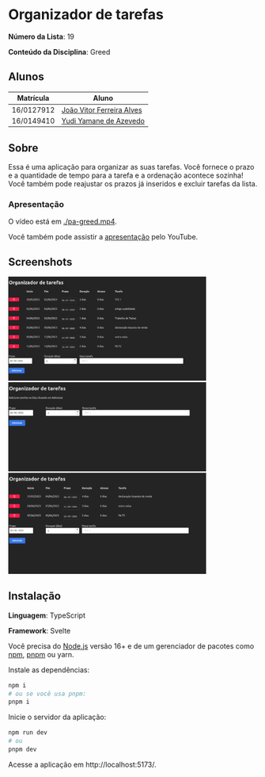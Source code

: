 # Organizador de tarefas

**Número da Lista**: 19

**Conteúdo da Disciplina**: Greed

## Alunos
| Matrícula  | Aluno                                                       |
| ---------- | ----------------------------------------------------------- |
| 16/0127912 | [João Vitor Ferreira Alves](https://github.com/vitorAlves7) |
| 16/0149410 | [Yudi Yamane de Azevedo](https://github.com/yudi-azvd)      |


## Sobre 
Essa é uma aplicação para organizar as suas tarefas. Você fornece o prazo e 
a quantidade de tempo para a tarefa e a ordenação acontece sozinha! Você
também pode reajustar os prazos já inseridos e excluir tarefas da lista.

### Apresentação

O vídeo está em [./pa-greed.mp4](pa-greed.mp4).

Você também pode assistir a [apresentação](https://youtu.be/lx9bVRPb1YA)
pelo YouTube.

## Screenshots
<img src="./docs/screenshot-1.png" width="400" alt="aplicação com algumas tarefas">

<img src="./docs/screenshot-2.png" width="400" alt="aplicação com algumas tarefas">

<img src="./docs/screenshot-3.png" width="400" alt="aplicação com nenhuma tarefa">


## Instalação 
**Linguagem**: TypeScript

**Framework**: Svelte

Você precisa do [Node.js](https://nodejs.org/en) versão 16+ e de um gerenciador
de pacotes como
[npm](https://docs.npmjs.com/downloading-and-installing-node-js-and-npm),
[pnpm](https://pnpm.io/installation) ou yarn.

Instale as dependências:

```sh
npm i
# ou se você usa pnpm:
pnpm i
```

Inicie o servidor da aplicação:

```sh
npm run dev
# ou
pnpm dev
```

Acesse a aplicação em http://localhost:5173/.

